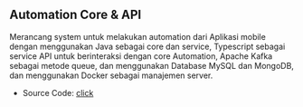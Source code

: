 ## Automation Core & API
Merancang system untuk melakukan automation dari Aplikasi mobile dengan menggunakan Java sebagai core dan service, Typescript sebagai service API untuk berinteraksi dengan core Automation, Apache Kafka sebagai metode queue, dan menggunakan Database MySQL dan MongoDB, dan menggunakan Docker sebagai manajemen server.

- Source Code: [click](https://github.com/ridnvil/automation-bank-API.git)